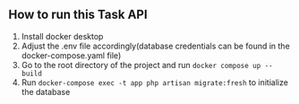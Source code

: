 ## How to run this Task API
1. Install docker desktop
2. Adjust the .env file accordingly(database credentials can be found in the docker-compose.yaml file)
3. Go to the root directory of the project and run `docker compose up --build`
4. Run `docker-compose exec -t app php artisan migrate:fresh` to initialize the database


